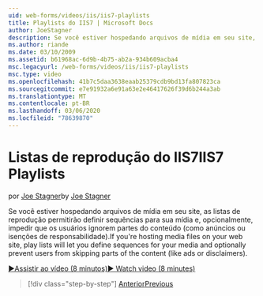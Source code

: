 ```yaml
---
uid: web-forms/videos/iis/iis7-playlists
title: Playlists do IIS7 | Microsoft Docs
author: JoeStagner
description: Se você estiver hospedando arquivos de mídia em seu site, as listas de reprodução permitirão definir sequências para sua mídia e, opcionalmente, impedir que os usuários ignorem partes de t...
ms.author: riande
ms.date: 03/10/2009
ms.assetid: b61968ac-6d9b-4b75-ab2a-934b609acba4
msc.legacyurl: /web-forms/videos/iis/iis7-playlists
msc.type: video
ms.openlocfilehash: 41b7c5daa3638eaab25379cdb9bd13fa807823ca
ms.sourcegitcommit: e7e91932a6e91a63e2e46417626f39d6b244a3ab
ms.translationtype: MT
ms.contentlocale: pt-BR
ms.lasthandoff: 03/06/2020
ms.locfileid: "78639870"
---
```

# <a name="iis7-playlists"></a><span data-ttu-id="64b7a-103">Listas de reprodução do IIS7</span><span class="sxs-lookup"><span data-stu-id="64b7a-103">IIS7 Playlists</span></span>

<span data-ttu-id="64b7a-104">por [Joe Stagner](https://github.com/JoeStagner)</span><span class="sxs-lookup"><span data-stu-id="64b7a-104">by [Joe Stagner](https://github.com/JoeStagner)</span></span>

<span data-ttu-id="64b7a-105">Se você estiver hospedando arquivos de mídia em seu site, as listas de reprodução permitirão definir sequências para sua mídia e, opcionalmente, impedir que os usuários ignorem partes do conteúdo (como anúncios ou isenções de responsabilidade).</span><span class="sxs-lookup"><span data-stu-id="64b7a-105">If you're hosting media files on your web site, play lists will let you define sequences for your media and optionally prevent users from skipping parts of the content (like ads or disclaimers).</span></span>

[<span data-ttu-id="64b7a-106">&#9654;Assistir ao vídeo (8 minutos)</span><span class="sxs-lookup"><span data-stu-id="64b7a-106">&#9654; Watch video (8 minutes)</span></span>](https://channel9.msdn.com/Blogs/ASP-NET-Site-Videos/iis7-playlists)

> [!div class="step-by-step"]
> [<span data-ttu-id="64b7a-107">Anterior</span><span class="sxs-lookup"><span data-stu-id="64b7a-107">Previous</span></span>](bit-rate-throttling.md)

